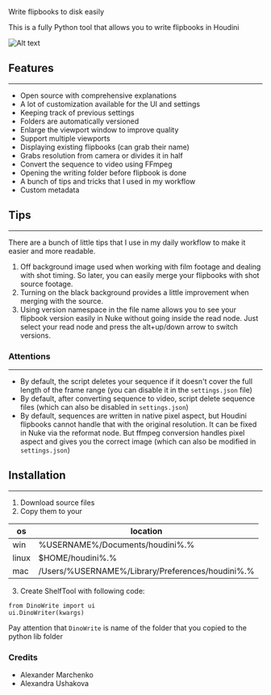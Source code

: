 
Write flipbooks to disk easily

This is a fully Python tool that allows you to write flipbooks in Houdini

![Alt text](https://i.imgur.com/fViOjuG.png "DinoWriter")

## Features
---
 - Open source with comprehensive explanations
 - A lot of customization available for the UI and settings
 - Keeping track of previous settings
 - Folders are automatically versioned
 - Enlarge the viewport window to improve quality
 - Support multiple viewports
 - Displaying existing flipbooks (can grab their name)
 - Grabs resolution from camera or divides it in half
 - Convert the sequence to video using FFmpeg
 - Opening the writing folder before flipbook is done 
 - A bunch of tips and tricks that I used in my workflow
 - Custom metadata
## Tips
---
There are a bunch of little tips that I use in my daily workflow to make it easier and more readable.

1. Off background image used when working with film footage and dealing with shot timing. So later, you can easily merge your flipbooks with shot source footage.  
2. Turning on the black background provides a little improvement when merging with the source.  
3. Using version namespace in the file name allows you to see your flipbook version easily in Nuke without going inside the read node. Just select your read node and press the alt+up/down arrow to switch versions.

### Attentions
---
- By default, the script deletes your sequence if it doesn't cover the full length of the frame range (you can disable it in the `settings.json` file)  
- By default, after converting sequence to video, script delete sequence files (which can also be disabled in `settings.json`)  
- By default, sequences are written in native pixel aspect, but Houdini flipbooks cannot handle that with the original resolution. It can be fixed in Nuke via the reformat node. But ffmpeg conversion handles pixel aspect and gives you the correct image (which can also be modified in `settings.json`)

## Installation 
---
1. Download source files 
2. Copy them to your 

| os | location |
|---|---|
| win | %USERNAME%/Documents/houdini%.% |
| linux | $HOME/houdini%.% |
| mac | /Users/%USERNAME%/Library/Preferences/houdini%.% |

3. Create ShelfTool with following code:

```
from DinoWrite import ui
ui.DinoWriter(kwargs)
```
Pay attention that `DinoWrite` is name of the folder that you copied to the python lib folder

### Credits
- Alexander Marchenko
- Alexandra Ushakova
